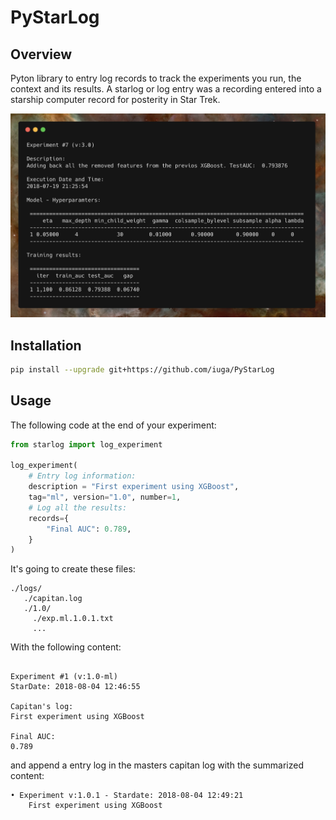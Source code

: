# PyStarLog

## Overview

Pyton library to entry log records to track the experiments you run, the context and its results.
A starlog or log entry was a recording entered into a starship computer record for posterity in Star Trek.

![](./docs/logs.png)

## Installation

```bash
pip install --upgrade git+https://github.com/iuga/PyStarLog
```
## Usage

The following code at the end of your experiment:

```python
from starlog import log_experiment

log_experiment(
    # Entry log information:
    description = "First experiment using XGBoost",
    tag="ml", version="1.0", number=1,
    # Log all the results:
    records={
        "Final AUC": 0.789,
    }
)
```

It's going to create these files:

```
./logs/
   ./capitan.log
   ./1.0/
     ./exp.ml.1.0.1.txt
     ...
```

With the following content:

```

Experiment #1 (v:1.0-ml)
StarDate: 2018-08-04 12:46:55

Capitan's log:
First experiment using XGBoost

Final AUC:
0.789

```

and append a entry log in the masters capitan log with the summarized content:

```
• Experiment v:1.0.1 - Stardate: 2018-08-04 12:49:21
	First experiment using XGBoost
```
